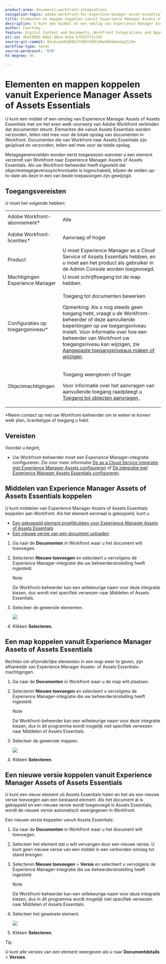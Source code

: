 ```yaml
---
product-area: documents;workfront-integrations
navigation-topic: adobe-workfront-for-experince-manager-asset-essentials
title: Elementen en mappen koppelen vanuit Experience Manager Assets of Assets Essentials
description: U kunt een middel of een omslag van Experience Manager Assets of Assets Essentials met om het even welk voorwerp van Adobe Workfront verbinden dat documenten steunt. Elementen die vanuit Assets Essentials worden verzonden, tellen niet mee voor de totale opslag van documenten in Workfront. Documenten die van Workfront naar Assets Essentials zijn geüpload en verzonden, tellen wel mee voor de totale opslag.
author: Courtney
feature: Digital Content and Documents, Workfront Integrations and Apps
exl-id: dbd19985-88b1-48ca-9cba-b7933ff2c191
source-git-commit: 8ecbca4d5d09b1f696f489148e960e0eeba2119e
workflow-type: tm+mt
source-wordcount: '670'
ht-degree: 0%

---
```


# Elementen en mappen koppelen vanuit Experience Manager Assets of Assets Essentials

U kunt een middel of een omslag van Experience Manager Assets of Assets Essentials met om het even welk voorwerp van Adobe Workfront verbinden dat documenten steunt. Elementen die vanuit Assets Essentials worden verzonden, tellen niet mee voor de totale opslag van documenten in Workfront. Documenten die van Workfront naar Assets Essentials zijn geüpload en verzonden, tellen wel mee voor de totale opslag.

Metagegevensvelden worden eerst toegewezen wanneer u een element verzendt van Workfront naar Experience Manager Assets of Assets Essentials. Als uw Workfront-beheerder heeft ingesteld dat objectmetagegevenssynchronisatie is ingeschakeld, blijven de velden up-to-date als deze in een van beide toepassingen zijn gewijzigd.

## Toegangsvereisten

U moet het volgende hebben:

<table style="table-layout:auto"> 
 <col> 
 <col> 
 <tbody> 
  <tr> 
   <td role="rowheader">Adobe Workfront-abonnement*</td> 
   <td> <p> Alle</p> </td> 
  </tr> 
  <tr> 
   <td role="rowheader">Adobe Workfront-licenties*</td> 
   <td> <p>Aanvraag of hoger</p> </td> 
  </tr> 
  <tr> 
   <td role="rowheader">Product</td> 
   <td>U moet Experience Manager as a Cloud Service of Assets Essentials hebben, en u moet aan het product als gebruiker in de Admin Console worden toegevoegd.</td> 
  </tr> 
   <tr> 
    <td role="rowheader">Machtigingen Experience Manager</td> 
    <td>U moet schrijftoegang tot de map hebben.</td> 
   </tr>
  <tr> 
   <td role="rowheader">Configuraties op toegangsniveau*</td> 
   <td> <p>Toegang tot documenten bewerken</p> <p>Opmerking: Als u nog steeds geen toegang hebt, vraagt u de Workfront-beheerder of deze aanvullende beperkingen op uw toegangsniveau instelt. Voor informatie over hoe een beheerder van Workfront uw toegangsniveau kan wijzigen, zie <a href="../../administration-and-setup/add-users/configure-and-grant-access/create-modify-access-levels.md" class="MCXref xref">Aangepaste toegangsniveaus maken of wijzigen</a>.</p> </td> 
  </tr> 
  <tr> 
   <td role="rowheader">Objectmachtigingen</td> 
   <td> <p>Toegang weergeven of hoger</p> <p>Voor informatie over het aanvragen van aanvullende toegang raadpleegt u <a href="../../workfront-basics/grant-and-request-access-to-objects/request-access.md" class="MCXref xref">Toegang tot objecten aanvragen </a>.</p> </td> 
  </tr> 
 </tbody> 
</table>

&#42;Neem contact op met uw Workfront-beheerder om te weten te komen welk plan, licentietype of toegang u hebt.

## Vereisten

Voordat u begint,

* Uw Workfront-beheerder moet een Experience Manager-integratie configureren. Zie voor meer informatie [De as a Cloud Service integratie met Experience Manager Assets configureren](/help/quicksilver/administration-and-setup/configure-integrations/configure-aacs-integration.md) of [De integratie met Experience Manager Assets Essentials configureren](/help/quicksilver/documents/adobe-workfront-for-experience-manager-assets-essentials/setup-asset-essentials.md).

## Middelen van Experience Manager Assets of Assets Essentials koppelen

U kunt middelen van Experience Manager Assets of Assets Essentials koppelen aan Workfront. Als het element eenmaal is gekoppeld, kunt u

* [Een gekoppeld element proefdrukken voor Experience Manager Assets of Assets Essentials](../../documents/adobe-workfront-for-experience-manager-assets-essentials/proof-linked-asset-aem.md)
* [Een nieuwe versie van een document uploaden](../../documents/managing-documents/upload-new-document-version.md)

1. Ga naar de **Documenten** in Workfront waar u het document wilt toevoegen.
1. Selecteren **Nieuwe toevoegen** en selecteert u vervolgens de Experience Manager-integratie die uw beheerdersinstelling heeft ingesteld.

   >[!NOTE]
   >
   >De Workfront-beheerder kan een willekeurige naam voor deze integratie kiezen, dus wordt niet specifiek verwezen naar Middelen of Assets Essentials.

1. Selecteer de gewenste elementen.

   ![](assets/select-an-asset.png)

1. Klikken **Selecteren**.

## Een map koppelen vanuit Experience Manager Assets of Assets Essentials

Rechten om afzonderlijke elementen in een map weer te geven, zijn afhankelijk van Experience Manager Assets- of Assets Essentials-machtigingen.

1. Ga naar de **Documenten** in Workfront waar u de map wilt plaatsen.
1. Selecteren **Nieuwe toevoegen** en selecteert u vervolgens de Experience Manager-integratie die uw beheerdersinstelling heeft ingesteld.

   >[!NOTE]
   >
   >De Workfront-beheerder kan een willekeurige naam voor deze integratie kiezen, dus in dit programma wordt mogelijk niet specifiek verwezen naar Middelen of Assets Essentials.

1. Selecteer de gewenste mappen.

   ![](assets/select-a-folder.png)

1. Klikken **Selecteren**.

## Een nieuwe versie koppelen vanuit Experience Manager Assets of Assets Essentials

U kunt een nieuw element uit Assets Essentials halen en het als een nieuwe versie toevoegen aan een bestaand element. Als het document al is gekoppeld en een nieuwe versie wordt toegevoegd in Assets Essentials, wordt de nieuwe versie automatisch weergegeven in Workfront.

Een nieuwe versie koppelen vanuit Assets Essentials:

1. Ga naar de **Documenten** in Workfront waar u het document wilt toevoegen.
1. Selecteer het element dat u wilt vervangen door een nieuwe versie. U kunt geen nieuwe versie van een middel in een verbonden omslag tot stand brengen.
1. Selecteren **Nieuwe toevoegen** > **Versie** en selecteert u vervolgens de Experience Manager-integratie die uw beheerdersinstelling heeft ingesteld.

   >[!NOTE]
   >
   >De Workfront-beheerder kan een willekeurige naam voor deze integratie kiezen, dus in dit programma wordt mogelijk niet specifiek verwezen naar Middelen of Assets Essentials.

1. Selecteer het gewenste element.

   ![](assets/select-an-asset.png)

1. Klikken **Selecteren**.

>[!TIP]
>
>U kunt alle versies van een element weergeven als u naar **Documentdetails** > **Versies**.
